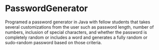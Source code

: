# PasswordGenerator
Programed a password generator in Java with fellow students that takes several customizations from the user such as password length, number of numbers, inclusion of special characters, and whether the password is completely random or includes a word and generates a fully random or sudo-random password based on those criteria.
